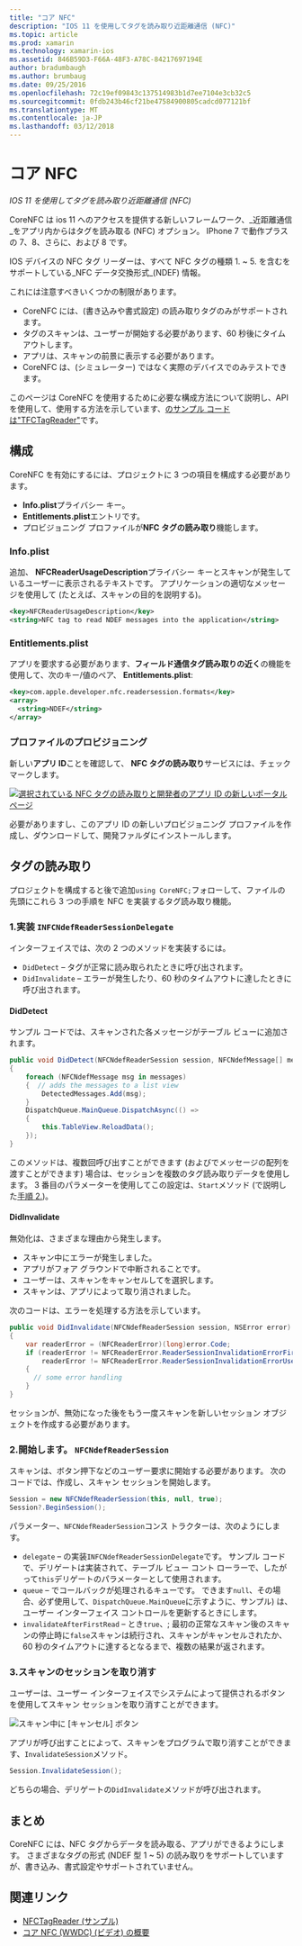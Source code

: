 ```yaml
---
title: "コア NFC"
description: "IOS 11 を使用してタグを読み取り近距離通信 (NFC)"
ms.topic: article
ms.prod: xamarin
ms.technology: xamarin-ios
ms.assetid: 846B59D3-F66A-48F3-A78C-84217697194E
author: bradumbaugh
ms.author: brumbaug
ms.date: 09/25/2016
ms.openlocfilehash: 72c19ef09843c137514983b1d7ee7104e3cb32c5
ms.sourcegitcommit: 0fdb243b46cf21be47584900805cadcd077121bf
ms.translationtype: MT
ms.contentlocale: ja-JP
ms.lasthandoff: 03/12/2018
---
```

# <a name="core-nfc"></a>コア NFC

_IOS 11 を使用してタグを読み取り近距離通信 (NFC)_

CoreNFC は ios 11 へのアクセスを提供する新しいフレームワーク、_近距離通信_をアプリ内からはタグを読み取る (NFC) オプション。 IPhone 7 で動作プラスの 7、8、さらに、および 8 です。

IOS デバイスの NFC タグ リーダーは、すべて NFC タグの種類 1. ~ 5. を含むをサポートしている_NFC データ交換形式_(NDEF) 情報。

これには注意すべきいくつかの制限があります。

- CoreNFC には、(書き込みや書式設定) の読み取りタグのみがサポートされます。
- タグのスキャンは、ユーザーが開始する必要があります、60 秒後にタイムアウトします。
- アプリは、スキャンの前景に表示する必要があります。
- CoreNFC は、(シミュレーター) ではなく実際のデバイスでのみテストできます。

このページは CoreNFC を使用するために必要な構成方法について説明し、API を使用して、使用する方法を示しています、[のサンプル コードは"TFCTagReader"](https://developer.xamarin.com/samples/monotouch/ios11/NFCTagReader/)です。

## <a name="configuration"></a>構成

CoreNFC を有効にするには、プロジェクトに 3 つの項目を構成する必要があります。

- **Info.plist**プライバシー キー。
- **Entitlements.plist**エントリです。
- プロビジョニング プロファイルが**NFC タグの読み取り**機能します。

### <a name="infoplist"></a>Info.plist

追加、 **NFCReaderUsageDescription**プライバシー キーとスキャンが発生しているユーザーに表示されるテキストです。 アプリケーションの適切なメッセージを使用して (たとえば、スキャンの目的を説明する)。

```xml
<key>NFCReaderUsageDescription</key>
<string>NFC tag to read NDEF messages into the application</string>
```

### <a name="entitlementsplist"></a>Entitlements.plist

アプリを要求する必要があります、**フィールド通信タグ読み取りの近く**の機能を使用して、次のキー/値のペア、 **Entitlements.plist**:

```xml
<key>com.apple.developer.nfc.readersession.formats</key>
<array>
  <string>NDEF</string>
</array>
```

### <a name="provisioning-profile"></a>プロファイルのプロビジョニング

新しい**アプリ ID**ことを確認して、 **NFC タグの読み取り**サービスには、チェック マークします。

[![選択されている NFC タグの読み取りと開発者のアプリ ID の新しいポータル ページ](corenfc-images/app-services-nfc-sml.png)](corenfc-images/app-services-nfc.png#lightbox)

必要がありますし、このアプリ ID の新しいプロビジョニング プロファイルを作成し、ダウンロードして、開発ファルダにインストールします。

## <a name="reading-a-tag"></a>タグの読み取り

プロジェクトを構成すると後で追加`using CoreNFC;`フォローして、ファイルの先頭にこれら 3 つの手順を NFC を実装するタグ読み取り機能。

### <a name="1-implement-infcndefreadersessiondelegate"></a>1.実装 `INFCNdefReaderSessionDelegate`

インターフェイスでは、次の 2 つのメソッドを実装するには。

- `DidDetect` – タグが正常に読み取られたときに呼び出されます。
- `DidInvalidate` – エラーが発生したり、60 秒のタイムアウトに達したときに呼び出されます。

#### <a name="diddetect"></a>DidDetect

サンプル コードでは、スキャンされた各メッセージがテーブル ビューに追加されます。

```csharp
public void DidDetect(NFCNdefReaderSession session, NFCNdefMessage[] messages)
{
    foreach (NFCNdefMessage msg in messages)
    {  // adds the messages to a list view
        DetectedMessages.Add(msg);
    }
    DispatchQueue.MainQueue.DispatchAsync(() =>
    {
        this.TableView.ReloadData();
    });
}
```

このメソッドは、複数回呼び出すことができます (およびでメッセージの配列を渡すことができます) 場合は、セッションを複数のタグ読み取りデータを使用します。 3 番目のパラメーターを使用してこの設定は、`Start`メソッド (で説明した[手順 2.](#step2))。

#### <a name="didinvalidate"></a>DidInvalidate

無効化は、さまざまな理由から発生します。

- スキャン中にエラーが発生しました。
- アプリがフォア グラウンドで中断されることです。
- ユーザーは、スキャンをキャンセルしてを選択します。
- スキャンは、アプリによって取り消されました。

次のコードは、エラーを処理する方法を示しています。

```csharp
public void DidInvalidate(NFCNdefReaderSession session, NSError error)
{
    var readerError = (NFCReaderError)(long)error.Code;
    if (readerError != NFCReaderError.ReaderSessionInvalidationErrorFirstNDEFTagRead &&
        readerError != NFCReaderError.ReaderSessionInvalidationErrorUserCanceled)
    {
      // some error handling
    }
}
```

セッションが、無効になった後をもう一度スキャンを新しいセッション オブジェクトを作成する必要があります。

<a name="step2" />

### <a name="2-start-an-nfcndefreadersession"></a>2.開始します。 `NFCNdefReaderSession`

スキャンは、ボタン押下などのユーザー要求に開始する必要があります。
次のコードでは、作成し、スキャン セッションを開始します。

```csharp
Session = new NFCNdefReaderSession(this, null, true);
Session?.BeginSession();
```

パラメーター、`NFCNdefReaderSession`コンス トラクターは、次のようにします。

- `delegate` – の実装`INFCNdefReaderSessionDelegate`です。 サンプル コードで、デリゲートは実装されて、テーブル ビュー コント ローラーで、したがって`this`デリゲートのパラメーターとして使用されます。
- `queue` – でコールバックが処理されるキューです。 できます`null`、その場合、必ず使用して、`DispatchQueue.MainQueue`に示すように、サンプル) は、ユーザー インターフェイス コントロールを更新するときにします。
- `invalidateAfterFirstRead` – とき`true`、; 最初の正常なスキャン後のスキャンの停止時に`false`スキャンは続行され、スキャンがキャンセルされたか、60 秒のタイムアウトに達するとなるまで、複数の結果が返されます。


### <a name="3-cancel-the-scanning-session"></a>3.スキャンのセッションを取り消す

ユーザーは、ユーザー インターフェイスでシステムによって提供されるボタンを使用してスキャン セッションを取り消すことができます。

![スキャン中に [キャンセル] ボタン](corenfc-images/scan-cancel-sml.png)

アプリが呼び出すことによって、スキャンをプログラムで取り消すことができます、`InvalidateSession`メソッド。

```csharp
Session.InvalidateSession();
```

どちらの場合、デリゲートの`DidInvalidate`メソッドが呼び出されます。

## <a name="summary"></a>まとめ

CoreNFC には、NFC タグからデータを読み取る、アプリができるようにします。 さまざまなタグの形式 (NDEF 型 1 ~ 5) の読み取りをサポートしていますが、書き込み、書式設定やサポートされていません。


## <a name="related-links"></a>関連リンク

- [NFCTagReader (サンプル)](https://developer.xamarin.com/samples/monotouch/ios11/NFCTagReader/)
- [コア NFC (WWDC) (ビデオ) の概要](https://developer.apple.com/videos/play/wwdc2017/718/)

